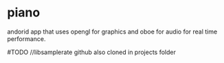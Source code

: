 # piano
andorid app that uses opengl for graphics and oboe for audio for real time performance.


#TODO
//libsamplerate github also cloned  in projects folder